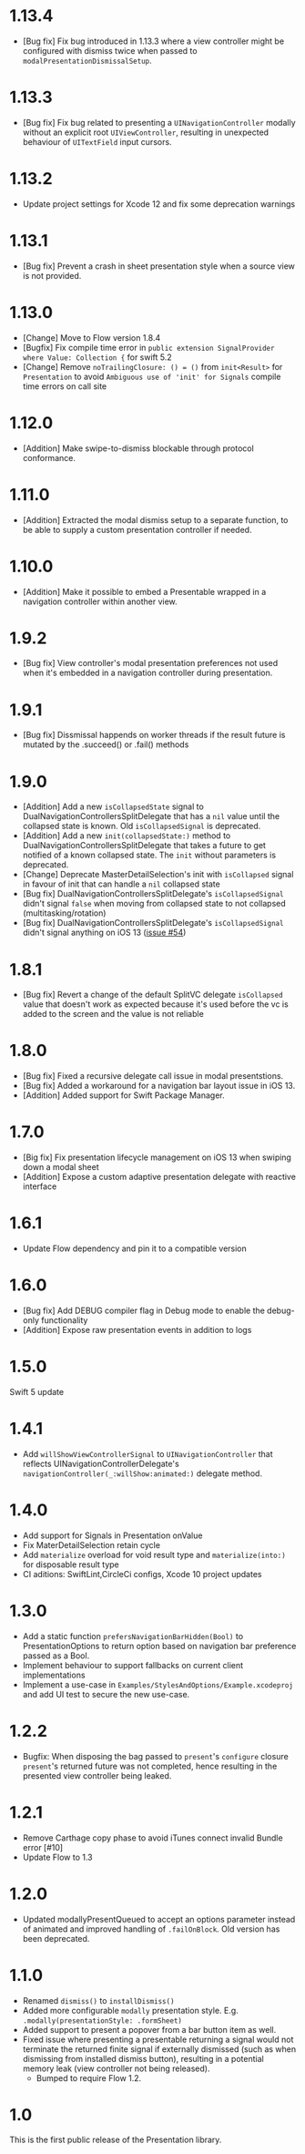 # 1.13.4
- [Bug fix] Fix bug introduced in 1.13.3 where a view controller might be configured with dismiss twice when passed to `modalPresentationDismissalSetup`.

# 1.13.3
- [Bug fix] Fix bug related to presenting a `UINavigationController` modally without an explicit root `UIViewController`, resulting in unexpected behaviour of `UITextField` input cursors.

# 1.13.2
- Update project settings for Xcode 12 and fix some deprecation warnings

# 1.13.1
- [Bug fix] Prevent a crash in sheet presentation style when a source view is not provided. 

# 1.13.0
- [Change] Move to Flow version 1.8.4
- [Bugfix] Fix compile time error in `public extension SignalProvider where Value: Collection {` for swift 5.2
- [Change] Remove `noTrailingClosure: () = ()` from `init<Result>` for  `Presentation` to avoid `Ambiguous use of 'init' for Signals` compile time errors on call site

# 1.12.0
- [Addition] Make swipe-to-dismiss blockable through protocol conformance.

# 1.11.0
- [Addition] Extracted the modal dismiss setup to a separate function, to be able to supply a custom presentation controller if needed.

# 1.10.0
- [Addition] Make it possible to embed a Presentable wrapped in a navigation controller within another view. 

# 1.9.2
- [Bug fix] View controller's modal presentation preferences not used when it's embedded in a navigation controller during presentation.

# 1.9.1
- [Bug fix] Dissmissal happends on worker threads if the result future is mutated by the .succeed() or .fail() methods

# 1.9.0
- [Addition] Add a new `isCollapsedState` signal to DualNavigationControllersSplitDelegate that has a `nil` value until the collapsed state is known. Old `isCollapsedSignal` is deprecated.
- [Addition] Add a new `init(collapsedState:)` method to DualNavigationControllersSplitDelegate that takes a future to get notified of a known collapsed state. The `init` without parameters is deprecated.
- [Change] Deprecate MasterDetailSelection's init with `isCollapsed` signal in favour of init that can handle a `nil` collapsed state
- [Bug fix] DualNavigationControllersSplitDelegate's `isCollapsedSignal` didn't signal `false` when moving from collapsed state to not collapsed (multitasking/rotation)
- [Bug fix] DualNavigationControllersSplitDelegate's `isCollapsedSignal` didn't signal anything on iOS 13 ([issue #54](https://github.com/iZettle/Presentation/issues/54))

# 1.8.1
- [Bug fix] Revert a change of the default SplitVC delegate `isCollapsed` value that doesn't work as expected because it's used before the vc is added to the screen and the value is not reliable

# 1.8.0
- [Bug fix] Fixed a recursive delegate call issue in modal presentstions.
- [Bug fix] Added a workaround for a navigation bar layout issue in iOS 13.
- [Addition] Added support for Swift Package Manager.

# 1.7.0
- [Big fix] Fix presentation lifecycle management on iOS 13 when swiping down a modal sheet
- [Addition] Expose a custom adaptive presentation delegate with reactive interface

# 1.6.1
- Update Flow dependency and pin it to a compatible version

# 1.6.0
- [Bug fix] Add DEBUG compiler flag in Debug mode to enable the debug-only functionality
- [Addition] Expose raw presentation events in addition to logs

# 1.5.0
Swift 5 update

# 1.4.1
- Add `willShowViewControllerSignal` to `UINavigationController` that reflects UINavigationControllerDelegate's `navigationController(_:willShow:animated:)` delegate method.

# 1.4.0
- Add support for Signals in Presentation onValue
- Fix MaterDetailSelection retain cycle
- Add `materialize` overload for void result type and `materialize(into:)` for disposable result type
- CI aditions: SwiftLint,CircleCi configs, Xcode 10 project updates

# 1.3.0
- Add a static function `prefersNavigationBarHidden(Bool)` to PresentationOptions to return option based on navigation bar  preference passed as a Bool.
- Implement behaviour to support fallbacks on current client implementations
- Implement a use-case in `Examples/StylesAndOptions/Example.xcodeproj` and add UI test to secure the new use-case.

# 1.2.2

- Bugfix: When disposing the bag passed to `present`'s `configure` closure  `present`'s returned future was not completed, hence resulting in the presented view controller being leaked.

# 1.2.1

- Remove Carthage copy phase to avoid iTunes connect invalid Bundle error [#10]
- Update Flow to 1.3

# 1.2.0

- Updated modallyPresentQueued to accept an options parameter instead of animated and improved handling of `.failOnBlock`. Old version has been deprecated.

# 1.1.0

- Renamed `dismiss()` to `installDismiss()`
- Added more configurable `modally` presentation style. E.g. `.modally(presentationStyle: .formSheet)`
- Added support to present a popover from a bar button item as well.
- Fixed issue where presenting a presentable returning a signal would not terminate the returned finite signal if externally dismissed (such as when dismissing from installed dismiss button), 
  resulting in a potential memory leak (view controller not being released).
  - Bumped to require Flow 1.2.

# 1.0

This is the first public release of the Presentation library.

